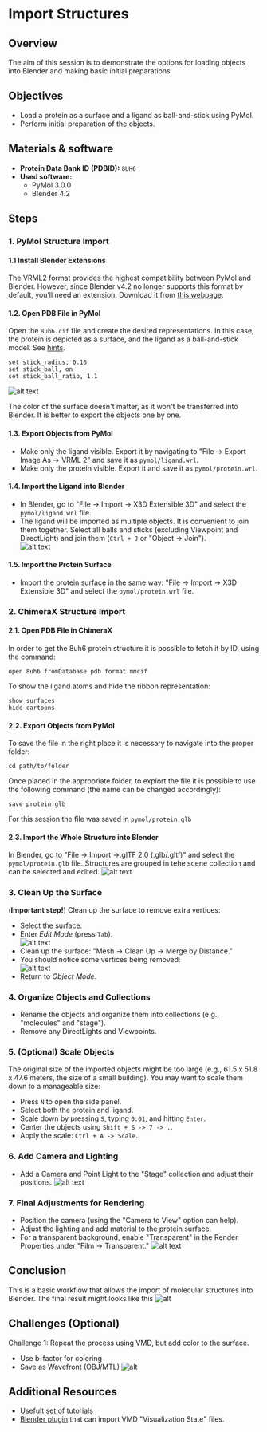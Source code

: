 # Import Structures

## Overview
The aim of this session is to demonstrate the options for loading objects into Blender and making basic initial preparations.

## Objectives
- Load a protein as a surface and a ligand as ball-and-stick using PyMol.
- Perform initial preparation of the objects.

## Materials & software
- **Protein Data Bank ID (PDBID):** `8UH6`
- **Used software:**
  - PyMol 3.0.0
  - Blender 4.2


## Steps

### 1. PyMol Structure Import

#### 1.1 Install Blender Extensions
The VRML2 format provides the highest compatibility between PyMol and Blender. However, since Blender v4.2 no longer supports this format by default, you’ll need an extension. Download it from [this webpage](https://extensions.blender.org/add-ons/web3d-x3d-vrml2-format/).

#### 1.2. Open PDB File in PyMol
Open the `8uh6.cif` file and create the desired representations. In this case, the protein is depicted as a surface, and the ligand as a ball-and-stick model. See [hints](./s1_hints.md).

```
set stick_radius, 0.16
set stick_ball, on
set stick_ball_ratio, 1.1
```
![alt text](img/image-4.png)

The color of the surface doesn't matter, as it won't be transferred into Blender. It is better to export the objects one by one.

#### 1.3. Export Objects from PyMol
- Make only the ligand visible. Export it by navigating to "File -> Export Image As -> VRML 2" and save it as `pymol/ligand.wrl`.
- Make only the protein visible. Export it and save it as `pymol/protein.wrl`.

#### 1.4. Import the Ligand into Blender
- In Blender, go to "File -> Import -> X3D Extensible 3D" and select the `pymol/ligand.wrl` file.
- The ligand will be imported as multiple objects. It is convenient to join them together. Select all balls and sticks (excluding Viewpoint and DirectLight) and join them (`Ctrl + J` or "Object -> Join").  
  ![alt text](img/image-5.png)

#### 1.5. Import the Protein Surface
- Import the protein surface in the same way: "File -> Import -> X3D Extensible 3D" and select the `pymol/protein.wrl` file.

### 2. ChimeraX Structure Import

#### 2.1. Open PDB File in ChimeraX
In order to get the 8uh6 protein structure it is possible to fetch it by ID, using the command:
```
open 8uh6 fromDatabase pdb format mmcif
```

To show the ligand atoms and hide the ribbon representation:
```
show surfaces
hide cartoons
```

#### 2.2. Export Objects from PyMol
To save the file in the right place it is necessary to navigate into the proper folder:
```
cd path/to/folder
```

Once placed in the appropriate folder, to explort the file it is possible to use the following command (the name can be changed accordingly):
```
save protein.glb
```

For this session the file was saved in  `pymol/protein.glb`

#### 2.3. Import the Whole Structure into Blender
In Blender, go to "File -> Import ->.glTF 2.0 (.glb/.gltf)" and select the `pymol/protein.glb` file. Structures are grouped in tehe scene collection and can be selected and edited.
  ![alt text](img/image-5b.png)

### 3. Clean Up the Surface
(**Important step!**) Clean up the surface to remove extra vertices:
- Select the surface.
- Enter *Edit Mode* (press `Tab`).  
  ![alt text](img/image-2.png)
- Clean up the surface: "Mesh -> Clean Up -> Merge by Distance."
- You should notice some vertices being removed:  
![alt text](img/image.png)
- Return to *Object Mode*.

### 4. Organize Objects and Collections
- Rename the objects and organize them into collections (e.g., "molecules" and "stage").
- Remove any DirectLights and Viewpoints.

### 5. (Optional) Scale Objects
The original size of the imported objects might be too large (e.g., 61.5 x 51.8 x 47.6 meters, the size of a small building). You may want to scale them down to a manageable size:
- Press `N` to open the side panel.
- Select both the protein and ligand.
- Scale down by pressing `S`, typing `0.01`, and hitting `Enter`.
- Center the objects using `Shift + S -> 7 -> .`.
- Apply the scale: `Ctrl + A -> Scale`.

### 6. Add Camera and Lighting
- Add a Camera and Point Light to the "Stage" collection and adjust their positions.
![alt text](img/image-7.png)


### 7. Final Adjustments for Rendering
- Position the camera (using the "Camera to View" option can help).
- Adjust the lighting and add material to the protein surface.
- For a transparent background, enable "Transparent" in the Render Properties under "Film -> Transparent."
  ![alt text](img/image-6.png)

## Conclusion
This is a basic workflow that allows the import of molecular structures into Blender.
The final result might looks like this ![alt](img/S1.png)

## Challenges (Optional)
Challenge 1: Repeat the process using VMD, but add color to the surface.
- Use b-factor for coloring
- Save as Wavefront (OBJ/MTL)
![alt](img/S1_VMD.png)

## Additional Resources
- [Usefult set of tutorials](https://www.youtube.com/@blenderguru)
- [Blender plugin](https://github.com/durrantlab/blendmol) that can import VMD "Visualization State" files.